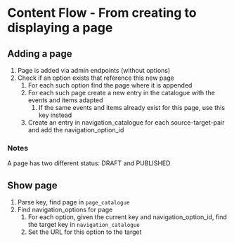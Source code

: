 # Content Flow - From creating to displaying a page

## Adding a page

1. Page is added via admin endpoints (without options)
2. Check if an option exists that reference this new page
   1. For each such option find the page where it is appended
   2. For each such page create a new entry in the catalogue with the events and items adapted
      1. If the same events and items already exist for this page, use this key instead
   3. Create an entry in navigation_catalogue for each source-target-pair and add the navigation_option_id

### Notes

A page has two different status: DRAFT and PUBLISHED

## Show page

1. Parse key, find page in `page_catalogue`
2. Find navigation_options for page
   1. For each option, given the current key and navigation_option_id, find the target key in `navigation_catalogue`
   2. Set the URL for this option to the target